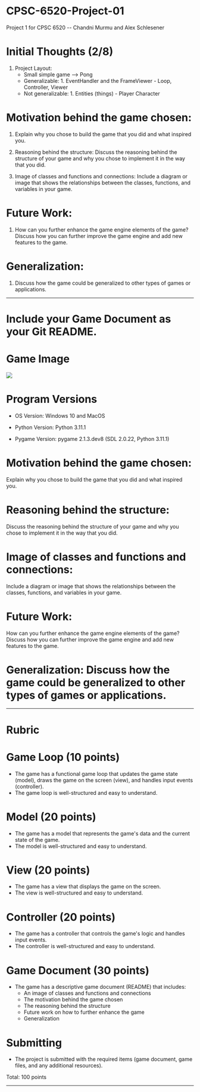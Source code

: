 # CPSC-6520-Project-01
Project 1 for CPSC 6520 -- Chandni Murmu and Alex Schlesener

# Initial Thoughts (2/8)
1. Project Layout:
    - Small simple game --> Pong
    - Generalizable:
            1. EventHandler and the FrameViewer
                - Loop, Controller, Viewer
    - Not generalizable:
            1. Entities (things)
                - Player Character

# Motivation behind the game chosen: 
1. Explain why you chose to build the game that you did and what inspired you.

2. Reasoning behind the structure: Discuss the reasoning behind the structure of your game and why you chose to implement it in the way that you did.

3. Image of classes and functions and connections: Include a diagram or image that shows the relationships between the classes, functions, and variables in your game.

# Future Work:
1. How can you further enhance the game engine elements of the game? Discuss how you can further improve the game engine and add new features to the game.

# Generalization: 
1. Discuss how the game could be generalized to other types of games or applications.

------------------------------------------------------------------------------------------------
# Include your Game Document as your Git README.
# Game Image
![](../../../../../Downloads/2D_Game_Engine_Flowchart%20-%20Frame%201.jpg)
# Program Versions

- OS Version: Windows 10 and MacOS

- Python Version: Python 3.11.1

- Pygame Version: pygame 2.1.3.dev8 (SDL 2.0.22, Python 3.11.1)

# Motivation behind the game chosen:
Explain why you chose to build the game that you did and what inspired you.

# Reasoning behind the structure:
Discuss the reasoning behind the structure of your game and why you chose to implement it in the way that you did.

# Image of classes and functions and connections:
Include a diagram or image that shows the relationships between the classes, functions, and variables in your game.

# Future Work:
How can you further enhance the game engine elements of the game?
Discuss how you can further improve the game engine and add new features to the game.

# Generalization: Discuss how the game could be generalized to other types of games or applications.

------------------------------------------------------------------------------------------------
# Rubric
# Game Loop (10 points)
- The game has a functional game loop that updates the game state (model), draws the game on the screen (view), and handles input events (controller).
- The game loop is well-structured and easy to understand.
# Model (20 points)
- The game has a model that represents the game's data and the current state of the game.
- The model is well-structured and easy to understand.
# View (20 points)
- The game has a view that displays the game on the screen.
- The view is well-structured and easy to understand.
# Controller (20 points)
- The game has a controller that controls the game's logic and handles input events.
- The controller is well-structured and easy to understand.
# Game Document (30 points)
- The game has a descriptive game document (README) that includes:
  - An image of classes and functions and connections
  - The motivation behind the game chosen
  - The reasoning behind the structure
  - Future work on how to further enhance the game
  - Generalization
# Submitting
- The project is submitted with the required items (game document, game files, and any additional resources).

Total: 100 points

----------------------------------------------------------------------------------------------------------


